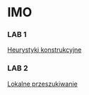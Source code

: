 # IMO

### LAB 1
[Heurystyki konstrukcyjne](greedy_heuristics/)

### LAB 2
[Lokalne przeszukiwanie](local_search/)


